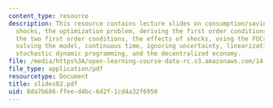 ```yaml
---
content_type: resource
description: This resource contains lecture slides on consumption/saving and productivity
  shocks, the optimization problem, deriving the first order conditions, interpreting
  the two first order conditions, the effects of shocks, using the FOCs and intuition,
  solving the model, continuous time, ignoring uncertainty, linearization or log linearization,
  stochastic dynamic programming, and the decentralized economy.
file: /media/https%3A/open-learning-course-data-rc.s3.amazonaws.com/14-452-macroeconomic-theory-ii-spring-2007/8da7b686ffeed4bc6d2f1cd4a32f6950_slides02.pdf
file_type: application/pdf
resourcetype: Document
title: slides02.pdf
uid: 8da7b686-ffee-d4bc-6d2f-1cd4a32f6950
---
```

